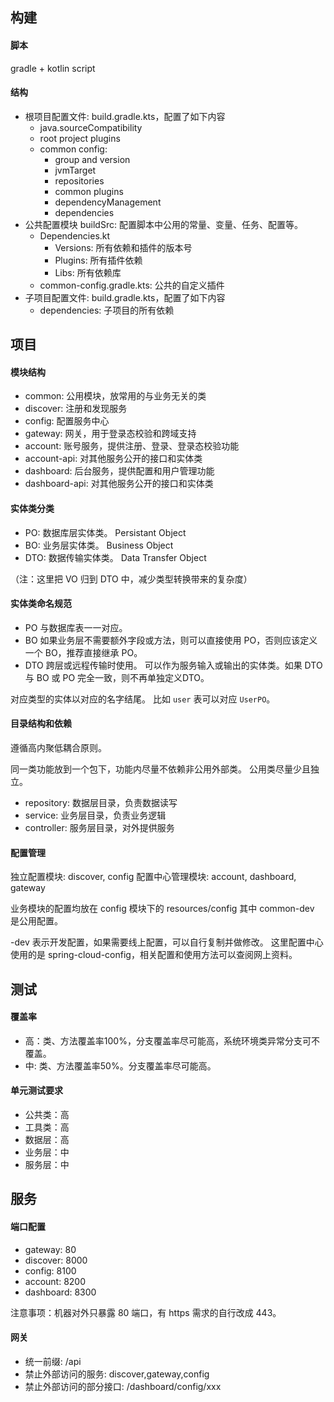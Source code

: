 
## 构建 ##

#### 脚本 ####

gradle + kotlin script

#### 结构 ####

- 根项目配置文件: build.gradle.kts，配置了如下内容
	- java.sourceCompatibility
	- root project plugins
	- common config:
		- group and version
		- jvmTarget
		- repositories
		- common plugins
		- dependencyManagement
		- dependencies
- 公共配置模块 buildSrc: 配置脚本中公用的常量、变量、任务、配置等。
	- Dependencies.kt
		- Versions: 所有依赖和插件的版本号
		- Plugins: 所有插件依赖
		- Libs: 所有依赖库
	- common-config.gradle.kts: 公共的自定义插件
- 子项目配置文件: build.gradle.kts，配置了如下内容
	- dependencies: 子项目的所有依赖


## 项目 ##

#### 模块结构 ####

- common: 公用模块，放常用的与业务无关的类
- discover: 注册和发现服务
- config: 配置服务中心
- gateway: 网关，用于登录态校验和跨域支持
- account: 账号服务，提供注册、登录、登录态校验功能
- account-api: 对其他服务公开的接口和实体类
- dashboard: 后台服务，提供配置和用户管理功能
- dashboard-api: 对其他服务公开的接口和实体类


#### 实体类分类 ####

- PO: 数据库层实体类。 Persistant Object
- BO: 业务层实体类。 Business Object
- DTO: 数据传输实体类。 Data Transfer Object

（注：这里把 VO 归到 DTO 中，减少类型转换带来的复杂度）

#### 实体类命名规范 ####

- PO 与数据库表一一对应。
- BO 如果业务层不需要额外字段或方法，则可以直接使用 PO，否则应该定义一个 BO，推荐直接继承 PO。
- DTO 跨层或远程传输时使用。 可以作为服务输入或输出的实体类。如果 DTO 与 BO 或 PO 完全一致，则不再单独定义DTO。

对应类型的实体以对应的名字结尾。 比如 `user` 表可以对应 `UserPO`。

#### 目录结构和依赖 ####

遵循高内聚低耦合原则。

同一类功能放到一个包下，功能内尽量不依赖非公用外部类。
公用类尽量少且独立。

- repository: 数据层目录，负责数据读写
- service: 业务层目录，负责业务逻辑
- controller: 服务层目录，对外提供服务

#### 配置管理 ####

独立配置模块: discover, config
配置中心管理模块: account, dashboard, gateway

业务模块的配置均放在 config 模块下的 resources/config
其中 common-dev 是公用配置。

-dev 表示开发配置，如果需要线上配置，可以自行复制并做修改。
这里配置中心使用的是 spring-cloud-config，相关配置和使用方法可以查阅网上资料。

## 测试 ##

#### 覆盖率 ####

- 高：类、方法覆盖率100%，分支覆盖率尽可能高，系统环境类异常分支可不覆盖。
- 中: 类、方法覆盖率50%。分支覆盖率尽可能高。

#### 单元测试要求 ####

- 公共类：高
- 工具类：高
- 数据层：高
- 业务层：中
- 服务层：中


## 服务 ##

#### 端口配置 ####

- gateway: 80
- discover: 8000
- config: 8100
- account: 8200
- dashboard: 8300

注意事项：机器对外只暴露 80 端口，有 https 需求的自行改成 443。

#### 网关 ####

- 统一前缀: /api
- 禁止外部访问的服务: discover,gateway,config
- 禁止外部访问的部分接口: /dashboard/config/xxx

